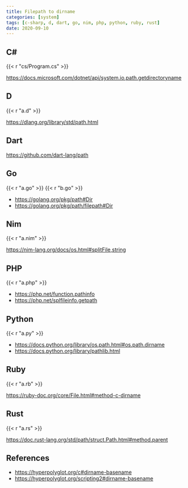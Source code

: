```yaml
---
title: Filepath to dirname
categories: [system]
tags: [c-sharp, d, dart, go, nim, php, python, ruby, rust]
date: 2020-09-10
---
```


## C#

{{< r "cs/Program.cs" >}}

<https://docs.microsoft.com/dotnet/api/system.io.path.getdirectoryname>

## D

{{< r "a.d" >}}

<https://dlang.org/library/std/path.html>

## Dart

<https://github.com/dart-lang/path>

## Go

{{< r "a.go" >}}
{{< r "b.go" >}}

- <https://golang.org/pkg/path#Dir>
- <https://golang.org/pkg/path/filepath#Dir>

## Nim

{{< r "a.nim" >}}

<https://nim-lang.org/docs/os.html#splitFile,string>

## PHP

{{< r "a.php" >}}

- <https://php.net/function.pathinfo>
- <https://php.net/splfileinfo.getpath>

## Python

{{< r "a.py" >}}

- <https://docs.python.org/library/os.path.html#os.path.dirname>
- <https://docs.python.org/library/pathlib.html>

## Ruby

{{< r "a.rb" >}}

<https://ruby-doc.org/core/File.html#method-c-dirname>

## Rust

{{< r "a.rs" >}}

<https://doc.rust-lang.org/std/path/struct.Path.html#method.parent>

## References

- <https://hyperpolyglot.org/c#dirname-basename>
- <https://hyperpolyglot.org/scripting2#dirname-basename>
